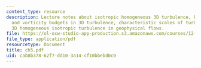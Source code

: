 ```yaml
---
content_type: resource
description: Lecture notes about isotropic homogeneous 3D turbulence, kinetic energy
  and vorticity budgets in 3D turbulence, characteristic scales of turbulence, and
  3D homogeneous isotropic turbulence in geophysical flows.
file: https://ol-ocw-studio-app-production.s3.amazonaws.com/courses/12-820-turbulence-in-the-ocean-and-atmosphere-spring-2007/cab8b37862f7dd103a14cf10bbebd0c0_ch5.pdf
file_type: application/pdf
resourcetype: Document
title: ch5.pdf
uid: cab8b378-62f7-dd10-3a14-cf10bbebd0c0
---
```

